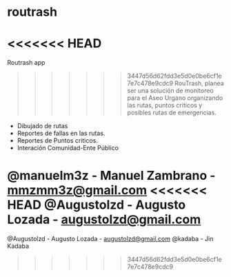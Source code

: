 routrash
========

<<<<<<< HEAD
=======
Routrash app

>>>>>>> 3447d56d62fdd3e5d0e0be6cf1e7e7c478e9cdc9
RouTrash, planea ser una solución de monitoreo para el Aseo Urgano organizando las rutas, puntos criticos y posibles rutas de emergencias.

 + Dibujado de rutas
 + Reportes de fallas en las rutas.
 + Reportes de Puntos criticos.
 + Interación Comunidad-Ente Público


 @manuelm3z - Manuel Zambrano - mmzmm3z@gmail.com
<<<<<<< HEAD
 @Augustolzd - Augusto Lozada - augustolzd@gmail.com
=======
 @Augustolzd - Augusto Lozada - augustolzd@gmail.com
 @kadaba - Jin Kadaba
>>>>>>> 3447d56d62fdd3e5d0e0be6cf1e7e7c478e9cdc9
